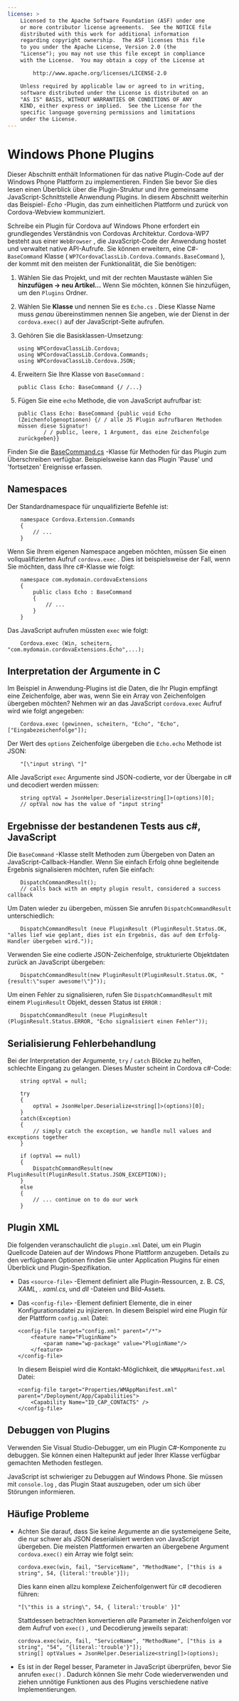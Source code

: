 ```yaml
---
license: >
    Licensed to the Apache Software Foundation (ASF) under one
    or more contributor license agreements.  See the NOTICE file
    distributed with this work for additional information
    regarding copyright ownership.  The ASF licenses this file
    to you under the Apache License, Version 2.0 (the
    "License"); you may not use this file except in compliance
    with the License.  You may obtain a copy of the License at

        http://www.apache.org/licenses/LICENSE-2.0

    Unless required by applicable law or agreed to in writing,
    software distributed under the License is distributed on an
    "AS IS" BASIS, WITHOUT WARRANTIES OR CONDITIONS OF ANY
    KIND, either express or implied.  See the License for the
    specific language governing permissions and limitations
    under the License.
---
```


# Windows Phone Plugins

Dieser Abschnitt enthält Informationen für das native Plugin-Code auf der Windows Phone Plattform zu implementieren. Finden Sie bevor Sie dies lesen einen Überblick über die Plugin-Struktur und ihre gemeinsame JavaScript-Schnittstelle Anwendung Plugins. In diesem Abschnitt weiterhin das Beispiel- *Echo* -Plugin, das zum einheitlichen Plattform und zurück von Cordova-Webview kommuniziert.

Schreibe ein Plugin für Cordova auf Windows Phone erfordert ein grundlegendes Verständnis von Cordovas Architektur. Cordova-WP7 besteht aus einer `WebBrowser` , die JavaScript-Code der Anwendung hostet und verwaltet native API-Aufrufe. Sie können erweitern, eine C#- `BaseCommand` Klasse ( `WP7CordovaClassLib.Cordova.Commands.BaseCommand` ), der kommt mit den meisten der Funktionalität, die Sie benötigen:

1.  Wählen Sie das Projekt, und mit der rechten Maustaste wählen Sie **hinzufügen → neu Artikel...** Wenn Sie möchten, können Sie hinzufügen, um den `Plugins` Ordner.

2.  Wählen Sie **Klasse** und nennen Sie es `Echo.cs` . Diese Klasse Name muss *genau* übereinstimmen nennen Sie angeben, wie der Dienst in der `cordova.exec()` auf der JavaScript-Seite aufrufen.

3.  Gehören Sie die Basisklassen-Umsetzung:
    
        using WPCordovaClassLib.Cordova;
        using WPCordovaClassLib.Cordova.Commands;
        using WPCordovaClassLib.Cordova.JSON;
        

4.  Erweitern Sie Ihre Klasse von `BaseCommand` :
    
        public Class Echo: BaseCommand {/ /...}
        

5.  Fügen Sie eine `echo` Methode, die von JavaScript aufrufbar ist:
    
        public Class Echo: BaseCommand {public void Echo (Zeichenfolgenoptionen) {/ / alle JS Plugin aufrufbaren Methoden müssen diese Signatur!
                / / public, leere, 1 Argument, das eine Zeichenfolge zurückgeben}}
        

Finden Sie die [BaseCommand.cs][1] -Klasse für Methoden für das Plugin zum Überschreiben verfügbar. Beispielsweise kann das Plugin 'Pause' und 'fortsetzen' Ereignisse erfassen.

 [1]: https://github.com/apache/cordova-wp7/blob/master/templates/standalone/cordovalib/Commands/BaseCommand.cs

## Namespaces

Der Standardnamespace für unqualifizierte Befehle ist:

        namespace Cordova.Extension.Commands
        {
            // ...
        }
    

Wenn Sie Ihrem eigenen Namespace angeben möchten, müssen Sie einen vollqualifizierten Aufruf `cordova.exec` . Dies ist beispielsweise der Fall, wenn Sie möchten, dass Ihre c#-Klasse wie folgt:

        namespace com.mydomain.cordovaExtensions
        {
            public class Echo : BaseCommand
            {
                // ...
            }
        }
    

Das JavaScript aufrufen müssten `exec` wie folgt:

        Cordova.exec (Win, scheitern, "com.mydomain.cordovaExtensions.Echo",...);
    

## Interpretation der Argumente in C

Im Beispiel in Anwendung-Plugins ist die Daten, die Ihr Plugin empfängt eine Zeichenfolge, aber was, wenn Sie ein Array von Zeichenfolgen übergeben möchten? Nehmen wir an das JavaScript `cordova.exec` Aufruf wird wie folgt angegeben:

        Cordova.exec (gewinnen, scheitern, "Echo", "Echo", ["Eingabezeichenfolge"]);
    

Der Wert des `options` Zeichenfolge übergeben die `Echo.echo` Methode ist JSON:

        "[\"input string\ "]"
    

Alle JavaScript `exec` Argumente sind JSON-codierte, vor der Übergabe in c# und decodiert werden müssen:

        string optVal = JsonHelper.Deserialize<string[]>(options)[0];
        // optVal now has the value of "input string"
    

## Ergebnisse der bestandenen Tests aus c#, JavaScript

Die `BaseCommand` -Klasse stellt Methoden zum Übergeben von Daten an JavaScript-Callback-Handler. Wenn Sie einfach Erfolg ohne begleitende Ergebnis signalisieren möchten, rufen Sie einfach:

        DispatchCommandResult();
        // calls back with an empty plugin result, considered a success callback
    

Um Daten wieder zu übergeben, müssen Sie anrufen `DispatchCommandResult` unterschiedlich:

        DispatchCommandResult (neue PluginResult (PluginResult.Status.OK, "alles lief wie geplant, dies ist ein Ergebnis, das auf dem Erfolg-Handler übergeben wird."));
    

Verwenden Sie eine codierte JSON-Zeichenfolge, strukturierte Objektdaten zurück an JavaScript übergeben:

        DispatchCommandResult(new PluginResult(PluginResult.Status.OK, "{result:\"super awesome!\"}"));
    

Um einen Fehler zu signalisieren, rufen Sie `DispatchCommandResult` mit einem `PluginResult` Objekt, dessen Status ist `ERROR` :

        DispatchCommandResult (neue PluginResult (PluginResult.Status.ERROR, "Echo signalisiert einen Fehler"));
    

## Serialisierung Fehlerbehandlung

Bei der Interpretation der Argumente, `try` / `catch` Blöcke zu helfen, schlechte Eingang zu gelangen. Dieses Muster scheint in Cordova c#-Code:

        string optVal = null;
    
        try
        {
            optVal = JsonHelper.Deserialize<string[]>(options)[0];
        }
        catch(Exception)
        {
            // simply catch the exception, we handle null values and exceptions together
        }
    
        if (optVal == null)
        {
            DispatchCommandResult(new PluginResult(PluginResult.Status.JSON_EXCEPTION));
        }
        else
        {
            // ... continue on to do our work
        }
    

## Plugin XML

Die folgenden veranschaulicht die `plugin.xml` Datei, um ein Plugin Quellcode Dateien auf der Windows Phone Plattform anzugeben. Details zu den verfügbaren Optionen finden Sie unter Application Plugins für einen Überblick und Plugin-Spezifikation.

*   Das `<source-file>` -Element definiert alle Plugin-Ressourcen, z. B. *CS*, *XAML*, *. xaml.cs*, und *dll* -Dateien und Bild-Assets.

*   Das `<config-file>` -Element definiert Elemente, die in einer Konfigurationsdatei zu injizieren. In diesem Beispiel wird eine Plugin für der Plattform `config.xml` Datei:
    
        <config-file target="config.xml" parent="/*">
            <feature name="PluginName">
                <param name="wp-package" value="PluginName"/>
            </feature>
        </config-file>
        
    
    In diesem Beispiel wird die Kontakt-Möglichkeit, die `WMAppManifest.xml` Datei:
    
        <config-file target="Properties/WMAppManifest.xml" parent="/Deployment/App/Capabilities">
            <Capability Name="ID_CAP_CONTACTS" />
        </config-file>
        

## Debuggen von Plugins

Verwenden Sie Visual Studio-Debugger, um ein Plugin C#-Komponente zu debuggen. Sie können einen Haltepunkt auf jeder Ihrer Klasse verfügbar gemachten Methoden festlegen.

JavaScript ist schwieriger zu Debuggen auf Windows Phone. Sie müssen mit `console.log` , das Plugin Staat auszugeben, oder um sich über Störungen informieren.

## Häufige Probleme

*   Achten Sie darauf, dass Sie keine Argumente an die systemeigene Seite, die nur schwer als JSON deserialisiert werden von JavaScript übergeben. Die meisten Plattformen erwarten an übergebene Argument `cordova.exec()` ein Array wie folgt sein:
    
        cordova.exec(win, fail, "ServiceName", "MethodName", ["this is a string", 54, {literal:'trouble'}]);
        
    
    Dies kann einen allzu komplexe Zeichenfolgenwert für c# decodieren führen:
    
        "[\"this is a string\", 54, { literal:'trouble' }]"
        
    
    Stattdessen betrachten konvertieren *alle* Parameter in Zeichenfolgen vor dem Aufruf von `exec()` , und Decodierung jeweils separat:
    
        cordova.exec(win, fail, "ServiceName", "MethodName", ["this is a string", "54", "{literal:'trouble'}"]);
        string[] optValues = JsonHelper.Deserialize<string[]>(options);
        

*   Es ist in der Regel besser, Parameter in JavaScript überprüfen, bevor Sie anrufen `exec()` . Dadurch können Sie mehr Code wiederverwenden und ziehen unnötige Funktionen aus des Plugins verschiedene native Implementierungen.